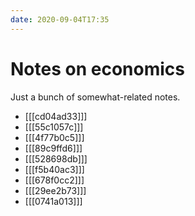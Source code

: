 ```yaml
---
date: 2020-09-04T17:35
---
```


# Notes on economics

Just a bunch of somewhat-related notes.

* [[[cd04ad33]]]
* [[[55c1057c]]]
* [[[4f77b0c5]]]
* [[[89c9ffd6]]]
* [[[528698db]]]
* [[[f5b40ac3]]]
* [[[678f0cc2]]]
* [[[29ee2b73]]]
* [[[0741a013]]]
